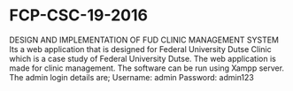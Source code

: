 # FCP-CSC-19-2016
DESIGN AND IMPLEMENTATION OF FUD CLINIC MANAGEMENT SYSTEM 
Its a web application that is designed for Federal University Dutse Clinic which is a case study of Federal University Dutse. The web application is made for clinic management. The software can be run using Xampp server. The admin login details are; Username: admin Password: admin123
